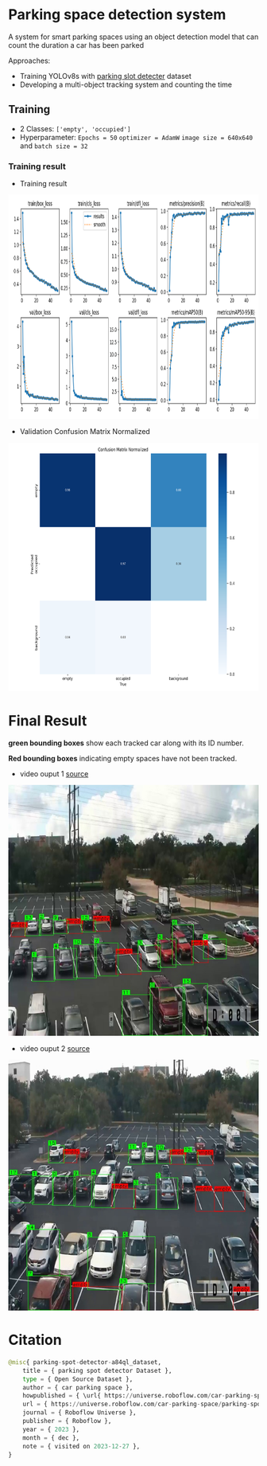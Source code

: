 # Parking space detection system
A system for smart parking spaces using an object detection model that can count the duration a car has been parked

Approaches:
- Training YOLOv8s with [parking slot detecter](https://universe.roboflow.com/car-parking-space/parking-spot-detector-a84ql) dataset
- Developing a multi-object tracking system and counting the time

## Training
- 2 Classes: `['empty', 'occupied']`
- Hyperparameter: `Epochs = 50` `optimizer = AdamW` `image size = 640x640` and `batch size = 32`
### Training result
- Training result
<p align="left">
<img src="https://github.com/tommyA8/Parking-space-detection-system/blob/main/yolov8_custom_model/runs/detect/train/results.png?raw=true" width="800" height="450"/>
<p align="center">

- Validation Confusion Matrix Normalized
<p align="center">
<img src="https://github.com/tommyA8/Parking-space-detection-system/blob/main/yolov8_custom_model/runs/detect/val/confusion_matrix_normalized.png?raw=true" width="700" height="500"/>

# Final Result
**green bounding boxes** show each tracked car along with its ID number.

**Red bounding boxes** indicating empty spaces have not been tracked.

- video ouput 1 [source](https://github.com/tommyA8/Parking-space-detection-system/blob/main/outputs/OUTPUT_BLK-HDPTZ12%20Security%20Camera%20Parkng%20Lot%20Surveillance%20Video.mp4)

[![source_img](https://github.com/tommyA8/Parking-space-detection-system/blob/main/images/Parking_space_detection_1.jpeg?raw=true)](https://github.com/tommyA8/Parking-space-detection-system/blob/main/outputs/OUTPUT_BLK-HDPTZ12%20Security%20Camera%20Parkng%20Lot%20Surveillance%20Video.mp4)

- video ouput 2 [source](https://github.com/tommyA8/Parking-space-detection-system/blob/main/outputs/OUTPUT_BLK-HDPTZ12%20Security%20Camera%20Parkng%20Lot%20Surveillance%20Video.mp4)

[![source_img](https://github.com/tommyA8/Parking-space-detection-system/blob/main/images/testImg.jpeg?raw=true)](https://github.com/tommyA8/Parking-space-detection-system/blob/main/outputs/OUTPUT_BLK-HDPTZ12%20Security%20Camera%20Parkng%20Lot%20Surveillance%20Video.mp4)

# Citation
```python
@misc{ parking-spot-detector-a84ql_dataset,
    title = { parking spot detector Dataset },
    type = { Open Source Dataset },
    author = { car parking space },
    howpublished = { \url{ https://universe.roboflow.com/car-parking-space/parking-spot-detector-a84ql } },
    url = { https://universe.roboflow.com/car-parking-space/parking-spot-detector-a84ql },
    journal = { Roboflow Universe },
    publisher = { Roboflow },
    year = { 2023 },
    month = { dec },
    note = { visited on 2023-12-27 },
}
```
